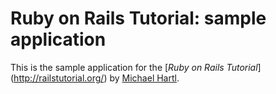 # Ruby on Rails Tutorial: sample application

This is the sample application for
the [*Ruby on Rails Tutorial*] (http://railstutorial.org/)
by [Michael Hartl](http://michaelhartl.com/).